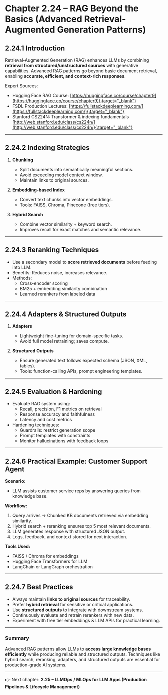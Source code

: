 ﻿# Chapter 2.24 – RAG Beyond the Basics (Advanced Retrieval-Augmented Generation Patterns)

## 2.24.1 Introduction

Retrieval-Augmented Generation (RAG) enhances LLMs by combining **retrieval from structured/unstructured sources** with generative capabilities. Advanced RAG patterns go beyond basic document retrieval, enabling **accurate, efficient, and context-rich responses**.

Expert Sources:

- Hugging Face RAG Course: [https://huggingface.co/course/chapter9](https://huggingface.co/course/chapter9){:target="_blank"}
- FSDL Production Lectures: [https://fullstackdeeplearning.com/](https://fullstackdeeplearning.com/){:target="_blank"}
- Stanford CS224N: Transformer & indexing fundamentals [http://web.stanford.edu/class/cs224n/](http://web.stanford.edu/class/cs224n/){:target="_blank"}

---

## 2.24.2 Indexing Strategies

1. **Chunking**

   - Split documents into semantically meaningful sections.
   - Avoid exceeding model context window.
   - Maintain links to original sources.

2. **Embedding-based Index**

   - Convert text chunks into vector embeddings.
   - Tools: FAISS, Chroma, Pinecone (free tiers).

3. **Hybrid Search**
   - Combine vector similarity + keyword search.
   - Improves recall for exact matches and semantic relevance.

---

## 2.24.3 Reranking Techniques

- Use a secondary model to **score retrieved documents** before feeding into LLM.
- Benefits: Reduces noise, increases relevance.
- Methods:
  - Cross-encoder scoring
  - BM25 + embedding similarity combination
  - Learned rerankers from labeled data

---

## 2.24.4 Adapters & Structured Outputs

1. **Adapters**

   - Lightweight fine-tuning for domain-specific tasks.
   - Avoid full model retraining; saves compute.

2. **Structured Outputs**
   - Ensure generated text follows expected schema (JSON, XML, tables).
   - Tools: function-calling APIs, prompt engineering templates.

---

## 2.24.5 Evaluation & Hardening

- Evaluate RAG system using:
  - Recall, precision, F1 metrics on retrieval
  - Response accuracy and faithfulness
  - Latency and cost metrics
- Hardening techniques:
  - Guardrails: restrict generation scope
  - Prompt templates with constraints
  - Monitor hallucinations with feedback loops

---

## 2.24.6 Practical Example: Customer Support Agent

**Scenario:**

- LLM assists customer service reps by answering queries from knowledge base.

**Workflow:**

1. Query arrives → Chunked KB documents retrieved via embedding similarity.
2. Hybrid search + reranking ensures top 5 most relevant documents.
3. LLM generates response with structured JSON output.
4. Logs, feedback, and context stored for next interaction.

**Tools Used:**

- FAISS / Chroma for embeddings
- Hugging Face Transformers for LLM
- LangChain or LangGraph orchestration

---

## 2.24.7 Best Practices

- Always maintain **links to original sources** for traceability.
- Prefer **hybrid retrieval** for sensitive or critical applications.
- Use **structured outputs** to integrate with downstream systems.
- Continuously evaluate and retrain rerankers with new data.
- Experiment with free tier embeddings & LLM APIs for practical learning.

---

### Summary

Advanced RAG patterns allow LLMs to **access large knowledge bases efficiently** while producing reliable and structured outputs. Techniques like hybrid search, reranking, adapters, and structured outputs are essential for production-grade AI systems.

---

👉 Next chapter: **2.25 – LLMOps / MLOps for LLM Apps (Production Pipelines & Lifecycle Management)**


